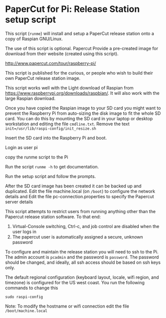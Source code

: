 # PaperCut for Pi: Release Station setup script

This script (`runme`) will install and setup a PaperCut release station onto a copy of Raspian GNU/Linux.

The use of this script is optional. Papercut Provide a pre-created image for download from their website (created using this script).

http://www.papercut.com/tour/raspberry-pi/

This script is published for the curious, or people who wish to build their own PaperCut release station image.

This script works well with the Light download of Raspian from https://www.raspberrypi.org/downloads/raspbian/.
It will also work with the large Raspian download.

Once you have copied the Raspian image to your SD card
you might want to prevent the Raspberry Pi from auto-sizing the disk image to fit the whole SD card.
You can do this by mounting the SD card in your laptop or desktop workstation and editing the file `cmdline.txt`.
Remove the text `init=/usr/lib/raspi-config/init_resize.sh`

Insert the SD card into the Raspberry Pi and boot.

Login as user pi

copy the runme script to the Pi

Run the script `runme -h` to get documentation.

Run the setup script and follow the prompts.

After the SD card image has been created it can be backed up and duplicated.
    Edit the file machine.local (on `/boot`) to configure the network details and
    Edit the file pc-connection.properties to specify the Papercut server details

This script attempts to restrict users from running anything other than the Papercut release station software. To that end:

1. Virtual-Console switching, Ctrl-c, and job control are disabled when the user logs in
2. The papercut user is automatically assigned a secure, unknown password

To configure and maintain the release station you will need to ssh to the Pi. The admin account is `pcadmin` and the password is `password`. The password should be changed, and ideally, all ssh access should be based on ssh keys only.

The default regional configuration (keyboard layout, locale, wifi region, and timezone) is configured for the US west coast. You run the following commands to change this

```shell
sudo raspi-config
```

Note: To modify the hostname or wifi connection edit the file `/boot/machine.local`
